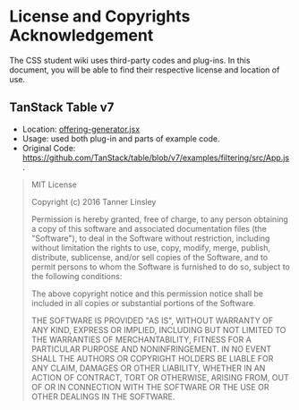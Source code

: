 # License and Copyrights Acknowledgement

The CSS student wiki uses third-party codes and plug-ins. In this document, you will be able to find their respective license and location of use.

## TanStack Table v7

- Location: [offering-generator.jsx](courses\offering\offering-generator.jsx)
- Usage: used both plug-in and parts of example code.
- Original Code: https://github.com/TanStack/table/blob/v7/examples/filtering/src/App.js.

> MIT License
>
> Copyright (c) 2016 Tanner Linsley
>
> Permission is hereby granted, free of charge, to any person obtaining a copy
> of this software and associated documentation files (the "Software"), to deal
> in the Software without restriction, including without limitation the rights
> to use, copy, modify, merge, publish, distribute, sublicense, and/or sell
> copies of the Software, and to permit persons to whom the Software is
> furnished to do so, subject to the following conditions:
>
> The above copyright notice and this permission notice shall be included in all
> copies or substantial portions of the Software.
>
> THE SOFTWARE IS PROVIDED "AS IS", WITHOUT WARRANTY OF ANY KIND, EXPRESS OR
> IMPLIED, INCLUDING BUT NOT LIMITED TO THE WARRANTIES OF MERCHANTABILITY,
> FITNESS FOR A PARTICULAR PURPOSE AND NONINFRINGEMENT. IN NO EVENT SHALL THE
> AUTHORS OR COPYRIGHT HOLDERS BE LIABLE FOR ANY CLAIM, DAMAGES OR OTHER
> LIABILITY, WHETHER IN AN ACTION OF CONTRACT, TORT OR OTHERWISE, ARISING FROM,
> OUT OF OR IN CONNECTION WITH THE SOFTWARE OR THE USE OR OTHER DEALINGS IN THE
> SOFTWARE.
